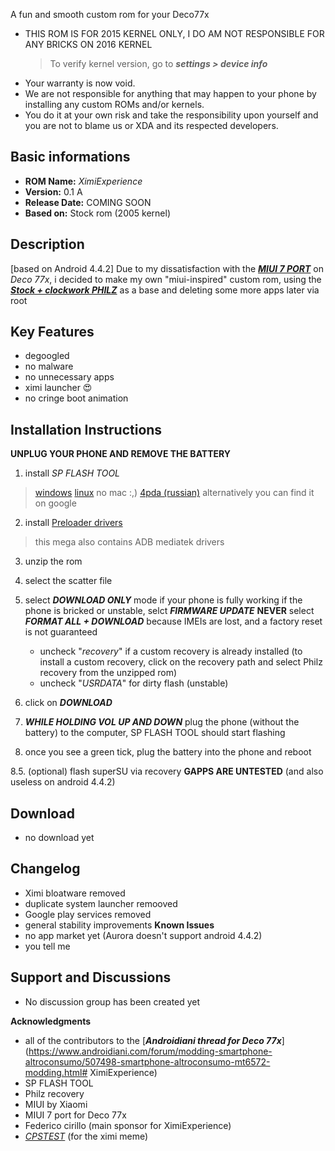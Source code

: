
A fun and smooth custom rom for your Deco77x

* THIS ROM IS FOR 2015 KERNEL ONLY, I DO AM NOT RESPONSIBLE FOR ANY BRICKS ON 2016 KERNEL
  > To verify kernel version, go to __*settings > device info*__
 * Your warranty is now void.
 * We are not responsible for anything that may happen to your phone by installing any custom ROMs and/or kernels. 
 * You do it at your own risk and take the responsibility upon yourself and you are not to blame us or XDA and its respected developers.
## Basic informations
- **ROM Name:**  _XimiExperience_
- **Version:** 0.1 A
- **Release Date:** COMING SOON
- **Based on:** Stock rom (2005 kernel)

## **Description**
[based on Android 4.4.2]
Due to my dissatisfaction with the [_**MIUI 7 PORT**_](https://www.androidiani.com/forum/modding-smartphone-altroconsumo/522845-miui-7-deco77x-port-bigboss97.html) on _Deco 77x_, i decided to make my own "miui-inspired" custom rom, 
using the [_**Stock + clockwork PHILZ**_](https://www.needrom.com/download/deco-77x-2/) as a base and deleting some more apps later via root

## **Key Features**
- degoogled
- no malware
- no unnecessary apps
- ximi launcher 😍
- no cringe boot animation

## **Installation Instructions**
**UNPLUG YOUR PHONE AND REMOVE THE BATTERY**
1. install _SP FLASH TOOL_
>[windows](https://mega.nz/#!qApRBK6T!stKi3xa-zy-_1eeegvG_q1fiJqqUYbaOQp95Z-JxOck)
>[linux](https://mega.nz/#!WdonADiC!sCYrBBjy20WBdhps4IYjnRGHOiNk_shfsG2UB1RDoPQ)
>no mac :,)
>[4pda (russian)](http://4pda.ru/forum/index.php?showtopic=469340)
> alternatively you can find it on google

2. install [Preloader drivers](https://mega.nz/file/uQo1XDDI#EF0V4Tr5LgQvXuPAOSrcegtByZqrZt0tGtZe_8RZLms)
>this mega also contains ADB mediatek drivers

3. unzip the rom

4. select the scatter file

5. select _**DOWNLOAD ONLY**_ mode if your phone is fully working
   if the phone is bricked or unstable, selct _**FIRMWARE UPDATE**_
   **NEVER** select _**FORMAT ALL + DOWNLOAD**_ because IMEIs are lost, and a factory reset is not guaranteed
   * uncheck "_recovery_" if a custom recovery is already installed (to install a custom recovery,  click on the recovery path and select Philz recovery from the unzipped rom)
   * uncheck "_USRDATA_" for dirty flash (unstable)
6. click on  _**DOWNLOAD**_
7. _**WHILE HOLDING VOL UP AND DOWN**_ plug the phone (without the battery) to the computer, SP FLASH TOOL should start flashing
8. once you see a green tick, plug the battery into the phone and reboot

8.5. (optional) flash superSU via recovery
**GAPPS ARE UNTESTED** (and also useless on android 4.4.2)

## **Download**
* no download yet

## **Changelog**
- Ximi bloatware removed
- duplicate system launcher remooved
- Google play services removed
- general stability improvements
**Known Issues**
- no app market yet (Aurora doesn't support android 4.4.2)
- you tell me

## **Support and Discussions**
- No discussion group has been created yet

**Acknowledgments**
- all of the contributors to the [_**Androidiani thread for Deco 77x**_](https://www.androidiani.com/forum/modding-smartphone-altroconsumo/507498-smartphone-altroconsumo-mt6572-modding.html# XimiExperience)
- SP FLASH TOOL
- Philz recovery
- MIUI by Xiaomi
- MIUI 7 port for Deco 77x
- Federico cirillo (main sponsor for XimiExperience)
- [_CPSTEST_](https://tiktok.com/@cpstest_) (for the ximi meme)
